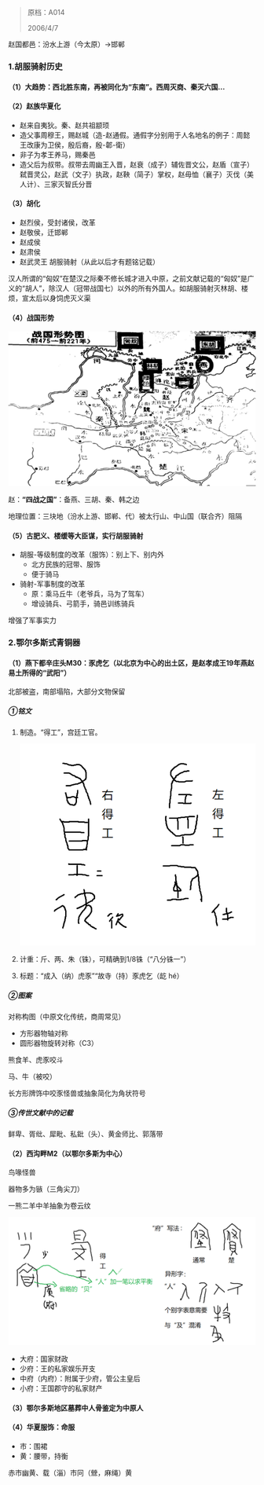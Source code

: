 > 原档：A014
>
> 2006/4/7

赵国都邑：汾水上游（今太原）→邯郸

### 1.胡服骑射历史

#### （1）大趋势：西北胜东南，再被同化为“东南”。西周灭商、秦灭六国...

#### （2）赵族华夏化

- 赵来自夷狄。秦、赵共祖颛顼
- 造父事周穆王，赐赵城（造-赵通假。通假字分别用于人名地名的例子：周懿王改康为卫侯，殷后裔，殷-郼-衛）
- 非子为孝王养马，赐秦邑
- 造父后为叔带。叔带去周幽王入晋，赵衰（成子）辅佐晋文公，赵盾（宣子）弑晋灵公，赵武（文子）执政，赵鞅（简子）掌权，赵毋恤（襄子）灭伐（美人计）、三家灭智氏分晋

#### （3）胡化

- 赵烈侯，受封诸侯，改革
- 赵敬侯，迁邯郸
- 赵成侯
- 赵肃侯
- 赵武灵王 胡服骑射（从此以后才有题铭记载）

汉人所谓的“匈奴”在楚汉之际秦不修长城才进入中原，之前文献记载的“匈奴”是广义的“胡人”，除汉人（冠带战国七）以外的所有外国人。如胡服骑射灭林胡、楼烦，宣太后以身饲虎灭义渠

#### （4）战国形势

![](A014-1.png)

赵：**“四战之国”**：备燕、三胡、秦、韩之边

地理位置：三块地（汾水上游、邯郸、代）被太行山、中山国（联合齐）阻隔

#### （5）古肥义、楼缓等大臣谋，实行胡服骑射

- 胡服-等级制度的改革（服饰）：别上下、别内外
  - 北方民族的冠带、服饰
  - 便于骑马
- 骑射-军事制度的改革
  - 原：乘马丘牛（老爷兵，马为了驾车）
  - 增设骑兵、弓箭手，骑邑训练骑兵

增强了军事实力

### 2.鄂尔多斯式青铜器

#### （1）燕下都辛庄头M30：豕虎乞（以北京为中心的出土区，是赵孝成王19年燕赵易土所得的“武阳”）

北部被盗，南部塌陷，大部分文物保留

##### ①铭文

1. 制造。“得工”，宫廷工官。

   ![](A014-2.png)

2. 计重：斤、两、朱（铢），可精确到1/8铢（“八分铢一”）

3. 标题：“成入（纳）虎豕”“故寺（持）豕虎乞（龁 hé）

##### ②图案

对称构图（中原文化传统，商周常见）

- 方形器物轴对称
- 圆形器物旋转对称（C3）

熊食羊、虎豕咬斗

马、牛（被咬）

长方形牌饰中咬豕怪兽或抽象简化为角状符号

##### ③传世文献中的记载

鲜卑、胥纰、犀毗、私鈚（头）、黄金师比、郭落带

#### （2）西沟畔M2（以鄂尔多斯为中心）

鸟喙怪兽

器物多为镞（三角尖刀）

一熊二羊中羊抽象为卷云纹

![](A014-3.png)

- 大府：国家财政
- 少府：王的私家娱乐开支
- 中府（内府）：附属于少府，管公主皇后
- 小府：王国郡守的私家财产

#### （3）鄂尔多斯地区墓葬中人骨鉴定为中原人

#### （4）华夏服饰：命服

- 巿：围裙
- 黄：腰带，持衡

赤巿幽黄、载（淄）巿冋（檾，麻绳）黄